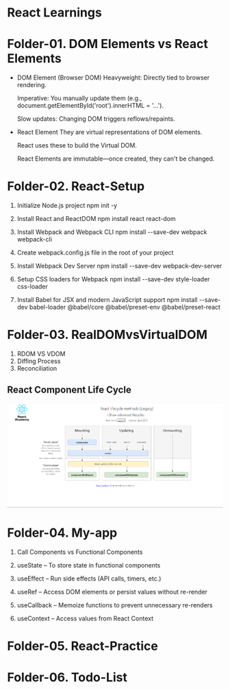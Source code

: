 
# React Learnings


# Folder-01. DOM Elements vs React Elements
* DOM Element (Browser DOM)
  Heavyweight: Directly tied to browser rendering.

  Imperative: You manually update them (e.g., document.getElementById('root').innerHTML = '...').

  Slow updates: Changing DOM triggers reflows/repaints.

* React Element
  They are virtual representations of DOM elements.

  React uses these to build the Virtual DOM.

  React Elements are immutable—once created, they can't be changed.


# Folder-02. React-Setup

1. Initialize Node.js project
npm init -y

2. Install React and ReactDOM
npm install react react-dom

3. Install Webpack and Webpack CLI
npm install --save-dev webpack webpack-cli

4. Create webpack.config.js file in the root of your project

5. Install Webpack Dev Server
npm install --save-dev webpack-dev-server

6. Setup CSS loaders for Webpack
npm install --save-dev style-loader css-loader

7. Install Babel for JSX and modern JavaScript support
npm install --save-dev babel-loader @babel/core @babel/preset-env @babel/preset-react

# Folder-03. RealDOMvsVirtualDOM
1. RDOM VS VDOM
2. Diffing Process
3. Reconciliation


## React Component Life Cycle

![App Screenshot](https://github.com/SrikanthKamalla/React-Learnings/blob/master/Component-Life-Cycle.png)


# Folder-04. My-app
1. Call Components vs Functional Components

2. useState – To store state in functional components

3. useEffect – Run side effects (API calls, timers, etc.)

4. useRef – Access DOM elements or persist values without re-render

5. useCallback – Memoize functions to prevent unnecessary re-renders

6. useContext – Access values from React Context

# Folder-05. React-Practice

# Folder-06. Todo-List


